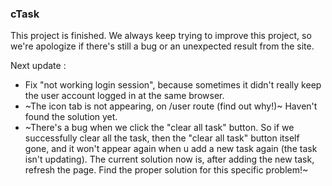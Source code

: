 ### cTask

This project is finished. We always keep trying to improve this project, so we're apologize if there's still a bug or an unexpected result from the site.

Next update : 
- Fix "not working login session", because sometimes it didn't really keep the user account logged in at the same browser.
- ~The icon tab is not appearing, on /user route (find out why!)~ Haven't found the solution yet.
- ~There's a bug when we click the "clear all task" button. So if we successfully clear all the task, then the "clear all task" button itself gone, and it won't appear again when u add a new task again (the task isn't updating). The current solution now is, after adding the new task, refresh the page. Find the proper solution for this specific problem!~
